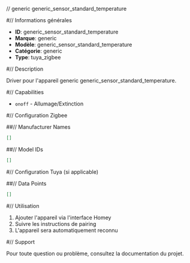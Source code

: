 // generic generic_sensor_standard_temperature

#// Informations générales

- **ID**: generic_sensor_standard_temperature
- **Marque**: generic
- **Modèle**: generic_sensor_standard_temperature
- **Catégorie**: generic
- **Type**: tuya_zigbee

#// Description

Driver pour l'appareil generic generic_sensor_standard_temperature.

#// Capabilities

- `onoff` - Allumage/Extinction

#// Configuration Zigbee

##// Manufacturer Names
```json
[]
```

##// Model IDs
```json
[]
```

#// Configuration Tuya (si applicable)

##// Data Points
```json
[]
```

#// Utilisation

1. Ajouter l'appareil via l'interface Homey
2. Suivre les instructions de pairing
3. L'appareil sera automatiquement reconnu

#// Support

Pour toute question ou problème, consultez la documentation du projet.
